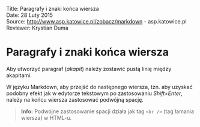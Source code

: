 Title: 		Paragrafy i znaki końca wiersza  
Date: 		28 Luty 2015  
Source:     http://www.asp.katowice.pl/zobacz/markdown - asp.katowice.pl  
Reviewer:	Krystian Duma  

# Paragrafy i znaki końca wiersza

Aby utworzyć paragraf (*akapit*) należy zostawić pustą linię między akapitami.

W języku Markdown, aby przejść do następnego wiersza, tzn. 
aby uzyskać podobny efekt jak w edytorze tekstowym po zastosowaniu *Shift+Enter*, 
należy na końcu wiersza zastosować podwójną spację. 

> **Info:** Podwójne zastosowanie spacji działa jak tag `<br />` (tag łamania wiersza) w HTML-u.

